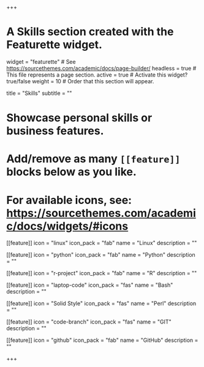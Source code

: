 +++
# A Skills section created with the Featurette widget.
widget = "featurette"  # See https://sourcethemes.com/academic/docs/page-builder/
headless = true  # This file represents a page section.
active = true  # Activate this widget? true/false
weight = 10  # Order that this section will appear.

title = "Skills"
subtitle = ""

# Showcase personal skills or business features.
# 
# Add/remove as many `[[feature]]` blocks below as you like.
# 
# For available icons, see: https://sourcethemes.com/academic/docs/widgets/#icons

[[feature]]
  icon = "linux"
  icon_pack = "fab"
  name = "Linux"
  description = ""
  
[[feature]]
  icon = "python"
  icon_pack = "fab"
  name = "Python"
  description = ""

[[feature]]
  icon = "r-project"
  icon_pack = "fab"
  name = "R"
  description = ""

[[feature]]
  icon = "laptop-code"
  icon_pack = "fas"
  name = "Bash"
  description = "" 

[[feature]]
  icon = "Solid Style"
  icon_pack = "fas"
  name = "Perl"
  description = ""

[[feature]]
  icon = "code-branch"
  icon_pack = "fas"
  name = "GIT"
  description = ""

[[feature]]
  icon = "github"
  icon_pack = "fab"
  name = "GitHub"
  description = ""
  

+++



